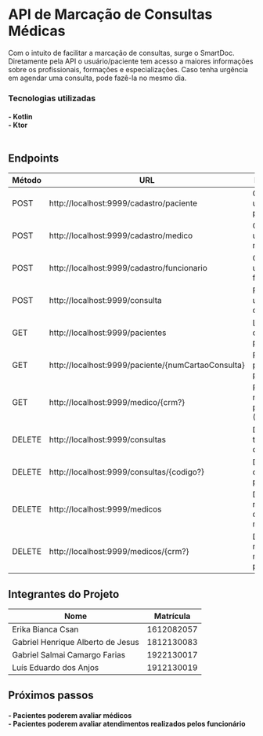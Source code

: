 # API de Marcação de Consultas Médicas

<p>
Com o intuito de facilitar a marcação de consultas, surge o SmartDoc. 
Diretamente pela API o usuário/paciente tem acesso a maiores informações sobre os profissionais, formações e especializações. Caso tenha urgência em agendar uma consulta, pode fazê-la no mesmo dia.
<p>

### Tecnologias utilizadas

<h4><b> 
- Kotlin <br>
- Ktor <br> <br>
</b></h4>

## Endpoints

| Método | URL                                                | Descrição                            |
| ------ | -------------------------------------------------- | ------------------------------------ |
| POST   | http://localhost:9999/cadastro/paciente            | Cadastra um paciente.                |
| POST   | http://localhost:9999/cadastro/medico              | Cadastra um médico.                  |
| POST   | http://localhost:9999/cadastro/funcionario         | Cadastra um funcionario              |
| POST   | http://localhost:9999/consulta                     | Registra uma consulta                |
| GET    | http://localhost:9999/pacientes                    | Lista todos os pacientes             |
| GET    | http://localhost:9999/paciente/{numCartaoConsulta} | Procura paciente por id              |
| GET    | http://localhost:9999/medico/{crm?}                | Procurar médicos por id (CRM)        |
| DELETE | http://localhost:9999/consultas                    | Deleta todas as consultas            |
| DELETE | http://localhost:9999/consultas/{codigo?}          | Deleta a consultas por id            |
| DELETE | http://localhost:9999/medicos                      | Deleta registros de todo os médicos. |
| DELETE | http://localhost:9999/medicos/{crm?}               | Deleta registro de médicos por id    |

## Integrantes do Projeto

| Nome                              | Matrícula  |
| --------------------------------- | ---------- |
| Erika Bianca Csan                 | 1612082057 |
| Gabriel Henrique Alberto de Jesus | 1812130083 |
| Gabriel Salmai Camargo Farias     | 1922130017 |
| Luís Eduardo dos Anjos            | 1912130019 |

## Próximos passos

<h4><b> 
- Pacientes poderem avaliar médicos <br>
- Pacientes poderem avaliar atendimentos realizados pelos funcionário <br>
</b></h4>
